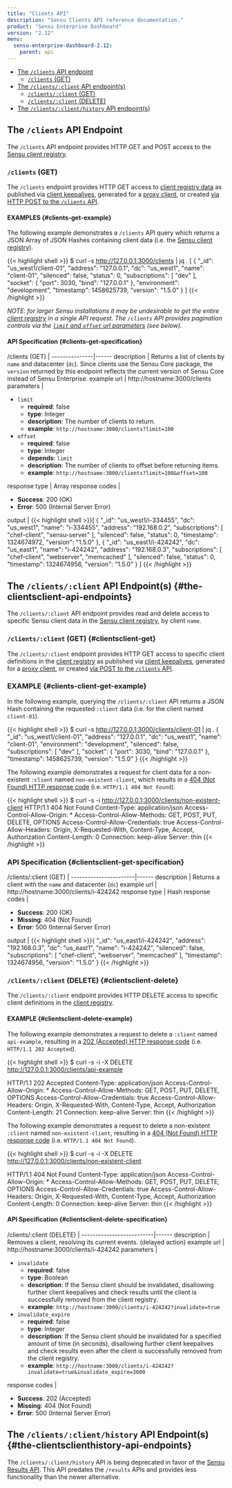 ```yaml
---
title: "Clients API"
description: "Sensu Clients API reference documentation."
product: "Sensu Enterprise Dashboard"
version: "2.12"
menu:
  sensu-enterprise-dashboard-2.12:
    parent: api
---
```


- [The `/clients` API endpoint](#the-clients-api-endpoint)
  - [`/clients` (GET)](#clients-get)
- [The `/clients/:client` API endpoint(s)](#the-clientsclient-api-endpoints)
  - [`/clients/:client` (GET)](#clientsclient-get)
  - [`/clients/:client` (DELETE)](#clientsclient-delete)
- [The `/clients/:client/history` API endpoint(s)](#the-clientsclienthistory-api-endpoints)

## The `/clients` API Endpoint

The `/clients` API endpoint provides HTTP GET and POST access to the [Sensu
client registry][1].

### `/clients` (GET)

The `/clients` endpoint provides HTTP GET access to [client registry data][1] as
published via [client keepalives][2], generated for a [proxy client][3], or
created [via HTTP POST to the `/clients` API][4].

#### EXAMPLES {#clients-get-example}

The following example demonstrates a `/clients` API query which returns a JSON
Array of JSON Hashes containing client data (i.e. the [Sensu client
registry][1]).

{{< highlight shell >}}
$ curl -s http://127.0.0.1:3000/clients | jq .
[
  {
    "_id": "us_west1/client-01",
    "address": "127.0.0.1",
    "dc": "us_west1",
    "name": "client-01",
    "silenced": false,
    "status": 0,
    "subscriptions": [
      "dev"
    ],
    "socket": {
      "port": 3030,
      "bind": "127.0.0.1"
    },
    "environment": "development",
    "timestamp": 1458625739,
    "version": "1.5.0"
  }
]
{{< /highlight >}}

_NOTE: for larger Sensu installations it may be undesirable to get the entire
[client registry][1] in a single API request. The `/clients` API provides
pagination controls via the [`limit` and `offset` url parameters][7] (see
below)._

#### API Specification {#clients-get-specification}

/clients (GET) | 
---------------|------
description    | Returns a list of clients by `name` and datacenter (`dc`). Since clients use the Sensu Core package, the `version` returned by this endpoint reflects the current version of Sensu Core instead of Sensu Enterprise.
example url    | http://hostname:3000/clients
parameters     | <ul><li>`limit`<ul><li>**required**: false</li><li>**type**: Integer</li><li>**description**: The number of clients to return.</li><li>**example**: `http://hostname:3000/clients?limit=100`</li></ul></li><li>`offset`<ul><li>**required**: false</li><li>**type**: Integer</li><li>**depends**: `limit`</li><li>**description**: The number of clients to offset before returning items.</li><li>**example**: `http://hostname:3000/clients?limit=100&offset=100`</li></ul></li></ul>
response type  | Array
response codes | <ul><li>**Success**: 200 (OK)</li><li>**Error**: 500 (Internal Server Error)</li></ul>
output         | {{< highlight shell >}}[
  {
    "_id": "us_west1/i-334455",
    "dc": "us_west1",
    "name": "i-334455",
    "address": "192.168.0.2",
    "subscriptions": [
      "chef-client",
      "sensu-server"
    ],
    "silenced": false,
    "status": 0,
    "timestamp": 1324674972,
    "version": "1.5.0"
  },
  {
    "_id": "us_east1/i-424242",
    "dc": "us_east1",
    "name": "i-424242",
    "address": "192.168.0.3",
    "subscriptions": [
      "chef-client",
      "webserver",
      "memcached"
    ],
    "silenced": false,
    "status": 0,
    "timestamp": 1324674956,
    "version": "1.5.0"
  }
]
{{< /highlight >}}

## The `/clients/:client` API Endpoint(s) {#the-clientsclient-api-endpoints}

The `/clients/:client` API endpoint provides read and delete access to specific
Sensu client data in the [Sensu client registry][1], by client `name`.

### `/clients/:client` (GET) {#clientsclient-get}

The `/clients/:client` endpoint provides HTTP GET access to specific client
definitions in the [client registry][1] as published via [client keepalives][2],
generated for a [proxy  client][3], or created [via POST to the `/clients`
API][4].

### EXAMPLE {#clients-client-get-example}

In the following example, querying the `/clients/:client` API returns a JSON
Hash containing the requested `:client` data (i.e. for the client named
`client-01`).

{{< highlight shell >}}
$ curl -s http://127.0.0.1:3000/clients/client-01 | jq .
{
  "_id": "us_west1/client-01",
  "address": "127.0.0.1",
  "dc": "us_west1",
  "name": "client-01",
  "environment": "development",
  "silenced": false,
  "subscriptions": [
    "dev"
  ],
  "socket": {
    "port": 3030,
    "bind": "127.0.0.1"
  },
  "timestamp": 1458625739,
  "version": "1.5.0"
}
{{< /highlight >}}

The following example demonstrates a request for client data for a non-existent
`:client` named `non-existent-client`, which results in a [404 (Not Found) HTTP
response code][5] (i.e. `HTTP/1.1 404 Not Found`).

{{< highlight shell >}}
$ curl -s -i http://127.0.0.1:3000/clients/non-existent-client
HTTP/1.1 404 Not Found
Content-Type: application/json
Access-Control-Allow-Origin: *
Access-Control-Allow-Methods: GET, POST, PUT, DELETE, OPTIONS
Access-Control-Allow-Credentials: true
Access-Control-Allow-Headers: Origin, X-Requested-With, Content-Type, Accept, Authorization
Content-Length: 0
Connection: keep-alive
Server: thin
{{< /highlight >}}

### API Specification {#clientsclient-get-specification}

/clients/:client (GET) | 
-----------------------|------
description            | Returns a client with the `name` and datacenter (`dc`)
example url            | http://hostname:3000/clients/i-424242
response type          | Hash
response codes         | <ul><li>**Success**: 200 (OK)</li><li>**Missing**: 404 (Not Found)</li><li>**Error**: 500 (Internal Server Error)</li></ul>
output                 | {{< highlight shell >}}{
  "_id": "us_east1/i-424242",
  "address": "192.168.0.3",
  "dc": "us_east1",
  "name": "i-424242",
  "silenced": false,
  "subscriptions": [
    "chef-client",
    "webserver",
    "memcached"
  ],
  "timestamp": 1324674956,
  "version": "1.5.0"
}
{{< /highlight >}}

### `/clients/:client` (DELETE) {#clientsclient-delete}

The `/clients/:client` endpoint provides HTTP DELETE access to specific client
definitions in the [client registry][1].

#### EXAMPLE {#clientsclient-delete-example}

The following example demonstrates a request to delete a `:client` named
`api-example`, resulting in a [202 (Accepted) HTTP response code][5] (i.e.
`HTTP/1.1 202 Accepted`).

{{< highlight shell >}}
$ curl -s -i -X DELETE http://127.0.0.1:3000/clients/api-example

HTTP/1.1 202 Accepted
Content-Type: application/json
Access-Control-Allow-Origin: *
Access-Control-Allow-Methods: GET, POST, PUT, DELETE, OPTIONS
Access-Control-Allow-Credentials: true
Access-Control-Allow-Headers: Origin, X-Requested-With, Content-Type, Accept, Authorization
Content-Length: 21
Connection: keep-alive
Server: thin
{{< /highlight >}}

The following example demonstrates a request to delete a non-existent `:client`
named `non-existent-client`, resulting in a [404 (Not Found) HTTP response
code][5] (i.e. `HTTP/1.1 404 Not Found`).

{{< highlight shell >}}
$ curl -s -i -X DELETE http://127.0.0.1:3000/clients/non-existent-client

HTTP/1.1 404 Not Found
Content-Type: application/json
Access-Control-Allow-Origin: *
Access-Control-Allow-Methods: GET, POST, PUT, DELETE, OPTIONS
Access-Control-Allow-Credentials: true
Access-Control-Allow-Headers: Origin, X-Requested-With, Content-Type, Accept, Authorization
Content-Length: 0
Connection: keep-alive
Server: thin
{{< /highlight >}}

#### API Specification {#clientsclient-delete-specification}

/clients/:client (DELETE) | 
--------------------------|------
description               | Removes a client, resolving its current events. (delayed action)
example url               | http://hostname:3000/clients/i-424242
parameters                | <ul><li>`invalidate`<ul><li>**required**: false</li><li>**type**: Boolean</li><li>**description**: If the Sensu client should be invalidated, disallowing further client keepalives and check results until the client is successfully removed from the client registry.</li><li>**example**: `http://hostname:3000/clients/i-424242?invalidate=true`</li></ul><li>`invalidate_expire`<ul><li>**required**: false</li><li>**type**: Integer</li><li>**description**: If the Sensu client should be invalidated for a specified amount of time (in seconds), disallowing further client keepalives and check results even after the client is successfully removed from the client registry.</li><li>**example**: `http://hostname:3000/clients/i-424242?invalidate=true&invalidate_expire=3600`</li></ul></li></ul>
response codes            | <ul><li>**Success**: 202 (Accepted)</li><li>**Missing**: 404 (Not Found)</li><li>**Error**: 500 (Internal Server Error)</li></ul>

## The `/clients/:client/history` API Endpoint(s) {#the-clientsclienthistory-api-endpoints}

The `/clients/:client/history` API is being deprecated in favor of the [Sensu
Results API][6]. This API predates the `/results` APIs and provides less
functionality than the newer alternative.

[1]:  /sensu-core/latest/reference/clients#registration-and-registry
[2]:  /sensu-core/latest/reference/clients#client-keepalives
[3]:  /sensu-core/latest/reference/clients#proxy-clients
[4]:  #clients-post
[5]:  https://en.wikipedia.org/wiki/List_of_HTTP_status_codes
[6]:  ../results
[7]:  #clients-get-specification
